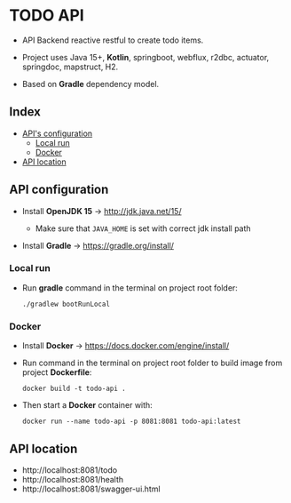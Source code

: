 # TODO API
- API Backend reactive restful to create todo items.

- Project uses Java 15+, **Kotlin**, springboot, webflux, r2dbc, actuator, springdoc, mapstruct, H2.

- Based on **Gradle** dependency model.

## Index

- [API's configuration](#api-configuration)
  - [Local run](#local-run)
  - [Docker](#docker)
- [API location](#api-location)


## API configuration

- Install **OpenJDK 15** -> http://jdk.java.net/15/
    - Make sure that `JAVA_HOME` is set with correct jdk install path


- Install **Gradle** -> https://gradle.org/install/

### Local run

- Run **gradle** command in the terminal on project root folder:
  ```SHELL
  ./gradlew bootRunLocal
  ```

### Docker

- Install **Docker** -> https://docs.docker.com/engine/install/


- Run command in the terminal on project root folder to build image from project **Dockerfile**:
  ```SHELL
  docker build -t todo-api .
  ```
  

- Then start a **Docker** container with:
  ```SHELL
  docker run --name todo-api -p 8081:8081 todo-api:latest
  ```


## API location

- http://localhost:8081/todo
- http://localhost:8081/health
- http://localhost:8081/swagger-ui.html

